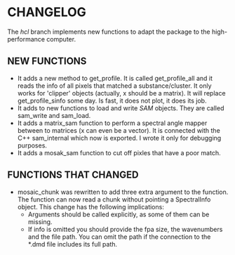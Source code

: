 # CHANGELOG

The *hcl* branch implements new functions to adapt the package to the high-performance computer.

## NEW FUNCTIONS

+ It adds a new method to get\_profile. It is called get\_profile\_all and it reads the info of all pixels that matched a substance/cluster. It only works for 'clipper' objects (actually, x should be a matrix). It will replace get\_profile\_sinfo some day. Is fast, it does not plot, it does its job.
+ It adds to new functions to load and write *SAM* objects. They are called sam\_write and sam\_load.
+ It adds a matrix\_sam function to perform a spectral angle mapper between to matrices (x can even be a vector). It is connected with the C++ sam\_internal which now is exported. I wrote it only for debugging purposes.
+ It adds a mosak_sam function to cut off pixles that have a poor match.

## FUNCTIONS THAT CHANGED

+ mosaic\_chunk was rewritten to add three extra argument to the function. The function can now read a chunk without pointing a SpectralInfo object. This change has the following implications:
	+ Arguments should be called explicitly, as some of them can be missing.
	+ If info is omitted you should provide the fpa size, the wavenumbers and the file path. You can omit the path if the connection to the \*.dmd file includes its full path.



